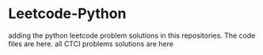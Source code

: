 # Leetcode-Python
adding the python leetcode problem solutions in this repositories. 
The code files are here.
all CTCI problems solutions are here













































































































































































































































































































































































































































































































































































































































































































































































































































































































































































































































































































































































































































































































































